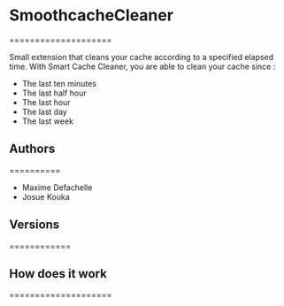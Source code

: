 # SmoothcacheCleaner
====================

Small extension that cleans your cache according to a specified elapsed time.
With Smart Cache Cleaner,  you are able to clean your cache since :

- The last ten minutes
- The last half hour
- The last hour
- The last day
- The last week 


## Authors
==========

*   Maxime Defachelle
*   Josue Kouka 

## Versions
============


## How does it work
====================